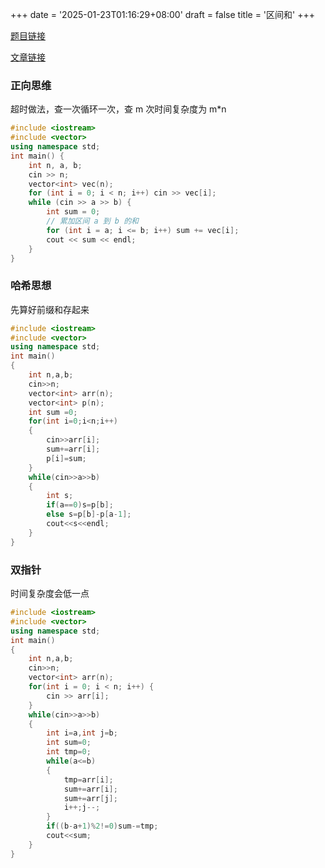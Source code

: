 +++
date = '2025-01-23T01:16:29+08:00'
draft = false
title = '区间和'
+++

[题目链接](https://kamacoder.com/problempage.php?pid=1070)

[文章链接](https://www.programmercarl.com/kamacoder/0058.%E5%8C%BA%E9%97%B4%E5%92%8C.html#%E6%80%9D%E8%B7%AF)

### 正向思维

超时做法，查一次循环一次，查 m 次时间复杂度为 m\*n

```cpp
#include <iostream>
#include <vector>
using namespace std;
int main() {
    int n, a, b;
    cin >> n;
    vector<int> vec(n);
    for (int i = 0; i < n; i++) cin >> vec[i];
    while (cin >> a >> b) {
        int sum = 0;
        // 累加区间 a 到 b 的和
        for (int i = a; i <= b; i++) sum += vec[i];
        cout << sum << endl;
    }
}
```

### 哈希思想

先算好前缀和存起来

```cpp
#include <iostream>
#include <vector>
using namespace std;
int main()
{
    int n,a,b;
    cin>>n;
    vector<int> arr(n);
    vector<int> p(n);
    int sum =0;
    for(int i=0;i<n;i++)
    {
        cin>>arr[i];
        sum+=arr[i];
        p[i]=sum;
    }
    while(cin>>a>>b)
    {
        int s;
        if(a==0)s=p[b];
        else s=p[b]-p[a-1];
        cout<<s<<endl;
    }
}
```

### 双指针

时间复杂度会低一点

```cpp
#include <iostream>
#include <vector>
using namespace std;
int main()
{
    int n,a,b;
    cin>>n;
    vector<int> arr(n);
    for(int i = 0; i < n; i++) {
        cin >> arr[i];
    }
    while(cin>>a>>b)
    {
        int i=a,int j=b;
        int sum=0;
        int tmp=0;
        while(a<=b)
        {
            tmp=arr[i];
            sum+=arr[i];
            sum+=arr[j];
            i++;j--;
        }
        if((b-a+1)%2!=0)sum-=tmp;
        cout<<sum;
    }
}
```
